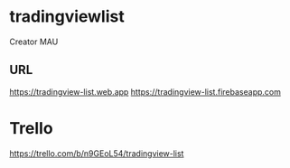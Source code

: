 # tradingviewlist

Creator MAU

## URL

https://tradingview-list.web.app
https://tradingview-list.firebaseapp.com

# Trello

https://trello.com/b/n9GEoL54/tradingview-list